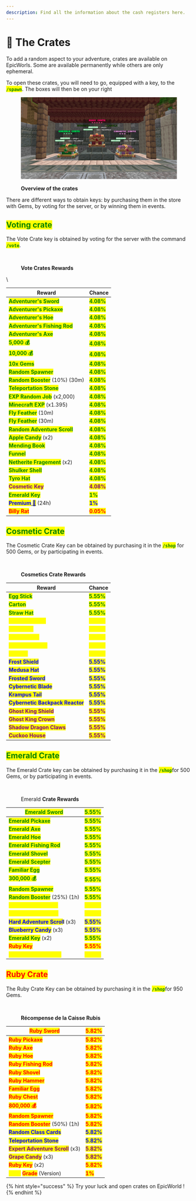 ```yaml
---
description: Find all the information about the cash registers here.
---
```


# 🎁 The Crates

To add a random aspect to your adventure, crates are available on EpicWorls. Some are available permanently while others are only ephemeral.

To open these crates, you will need to go, equipped with a key, to the <mark style="color:green;">**`/spawn`**</mark>. The boxes will then be on your right

<figure><img src="../.gitbook/assets/2024-12-03_16.45.40.png" alt=""><figcaption><p><strong>Overview of the crates</strong></p></figcaption></figure>

There are different ways to obtain keys: by purchasing them in the store with Gems, by voting for the server, or by winning them in events.

## <mark style="color:green;">Voting crate</mark>

The Vote Crate key is obtained by voting for the server with the command <mark style="color:green;">**`/vote`**</mark>.

<figure><img src="../.gitbook/assets/Capture d&#x27;écran 2024-12-03 164617.png" alt=""><figcaption><p><strong>Vote Crates Rewards</strong></p></figcaption></figure>

\


| **Reward**                                                                                                                   | **Chance**                                   |
| ---------------------------------------------------------------------------------------------------------------------------- | -------------------------------------------- |
| <mark style="color:green;">**Adventurer's Sword**</mark>                                                                     | <mark style="color:green;">**4.08%**</mark>  |
| <mark style="color:green;">**Adventurer's Pickaxe**</mark>                                                                   | <mark style="color:green;">**4.08%**</mark>  |
| <mark style="color:green;">**Adventurer's Hoe**</mark>                                                                       | <mark style="color:green;">**4.08%**</mark>  |
| <mark style="color:green;">**Adventurer's Fishing Rod**</mark>                                                               | <mark style="color:green;">**4.08%**</mark>  |
| <mark style="color:green;">**Adventurer's Axe**</mark>                                                                       | <mark style="color:green;">**4.08%**</mark>  |
| <mark style="color:green;">**5,000 💰**</mark>                                                                               | <mark style="color:green;">**4.08%**</mark>  |
| <mark style="color:green;">**10,000 💰**</mark>                                                                              | <mark style="color:green;">**4.08%**</mark>  |
| <mark style="color:green;">**10x Gems**</mark>                                                                               | <mark style="color:green;">**4.08%**</mark>  |
| <mark style="color:green;">**Random Spawner**</mark>                                                                         | <mark style="color:green;">**4.08%**</mark>  |
| <mark style="color:green;">**Random Booster**</mark> (10%) (30m)                                                             | <mark style="color:green;">**4.08%**</mark>  |
| <mark style="color:green;">**Teleportation Stone**</mark>                                                                    | <mark style="color:green;">**4.08%**</mark>  |
| <mark style="color:green;">**EXP Random Job**</mark> (x2,000)                                                                | <mark style="color:green;">**4.08%**</mark>  |
| <mark style="color:green;">**Minecraft EXP**</mark> (x1.395)                                                                 | <mark style="color:green;">**4.08%**</mark>  |
| <mark style="color:green;">**Fly Feather**</mark> (10m)                                                                      | <mark style="color:green;">**4.08%**</mark>  |
| <mark style="color:green;">**Fly Feather**</mark> (30m)                                                                      | <mark style="color:green;">**4.08%**</mark>  |
| <mark style="color:green;">**Random Adventure Scroll**</mark>                                                                | <mark style="color:green;">**4.08%**</mark>  |
| <mark style="color:green;">**Apple Candy**</mark> (x2)                                                                       | <mark style="color:green;">**4.08%**</mark>  |
| <mark style="color:green;">**Mending Book**</mark>                                                                           | <mark style="color:green;">**4.08%**</mark>  |
| <mark style="color:green;">**Funnel**</mark>                                                                                 | <mark style="color:green;">**4.08%**</mark>  |
| <mark style="color:green;">**Netherite Fragement**</mark> (x2)                                                               | <mark style="color:green;">**4.08%**</mark>  |
| <mark style="color:green;">**Shulker Shell**</mark>                                                                          | <mark style="color:green;">**4.08%**</mark>  |
| <mark style="color:green;">**Tyro Hat**</mark>                                                                               | <mark style="color:green;">**4.08%**</mark>  |
| <mark style="color:purple;">**Cosmetic Key**</mark>                                                                          | <mark style="color:purple;">**4.08%**</mark> |
| <mark style="color:green;">**Emerald Key**</mark>                                                                            | <mark style="color:green;">**1%**</mark>     |
| <mark style="color:blue;">**Premium**</mark>[ <mark style="color:blue;">👑</mark>](https://emojipedia.org/fr/couronne) (24h) | <mark style="color:blue;">**1%**</mark>      |
| <mark style="color:red;">**Billy Rat**</mark>                                                                                | <mark style="color:red;">**0.05%**</mark>    |



## <mark style="color:green;">Cosmetic Crate</mark>

The Cosmetic Crate Key can be obtained by purchasing it in the <mark style="color:green;">**`/shop`**</mark> for 500 Gems, or by participating in events.

<figure><img src="../.gitbook/assets/Capture d&#x27;écran 2024-12-03 164646.png" alt=""><figcaption><p><strong>Cosmetics Crate Rewards</strong></p></figcaption></figure>

| **Reward**                                                       | **Chance**                                   |
| ---------------------------------------------------------------- | -------------------------------------------- |
| <mark style="color:green;">**Egg Stick**</mark>                  | <mark style="color:green;">**5.55%**</mark>  |
| <mark style="color:green;">**Carton**</mark>                     | <mark style="color:green;">**5.55%**</mark>  |
| <mark style="color:green;">**Straw Hat**</mark>                  | <mark style="color:green;">**5.55%**</mark>  |
| <mark style="color:yellow;">**Chicken wings**</mark>             | <mark style="color:yellow;">**5.55%**</mark> |
| <mark style="color:yellow;">**Pirate Hat**</mark>                | <mark style="color:yellow;">**5.55%**</mark> |
| <mark style="color:yellow;">**Chicken Hat**</mark>               | <mark style="color:yellow;">**5.55%**</mark> |
| <mark style="color:yellow;">**Treasure Chest**</mark>            | <mark style="color:yellow;">**5.55%**</mark> |
| <mark style="color:yellow;">**Cutlass**</mark>                   | <mark style="color:yellow;">**5.55%**</mark> |
| <mark style="color:blue;">**Frost Shield**</mark>                | <mark style="color:blue;">**5.55%**</mark>   |
| <mark style="color:blue;">**Medusa Hat**</mark>                  | <mark style="color:blue;">**5.55%**</mark>   |
| <mark style="color:blue;">**Frosted Sword**</mark>               | <mark style="color:blue;">**5.55%**</mark>   |
| <mark style="color:blue;">**Cybernetic Blade**</mark>            | <mark style="color:blue;">**5.55%**</mark>   |
| <mark style="color:blue;">**Krampus Tail**</mark>                | <mark style="color:blue;">**5.55%**</mark>   |
| <mark style="color:blue;">**Cybernetic Backpack Reactor**</mark> | <mark style="color:blue;">**5.55%**</mark>   |
| <mark style="color:purple;">**Ghost King Shield**</mark>         | <mark style="color:purple;">**5.55%**</mark> |
| <mark style="color:purple;">**Ghost King Crown**</mark>          | <mark style="color:purple;">**5.55%**</mark> |
| <mark style="color:purple;">**Shadow Dragon Claws**</mark>       | <mark style="color:purple;">**5.55%**</mark> |
| <mark style="color:purple;">**Cuckoo House**</mark>              | <mark style="color:purple;">**5.55%**</mark> |

## <mark style="color:green;">Emerald Crate</mark>

The Emerald Crate key can be obtained by purchasing it in the <mark style="color:green;">**`/shop`**</mark>for 500 Gems, or by participating in events.

<figure><img src="../.gitbook/assets/Capture d&#x27;écran 2024-12-03 164705.png" alt=""><figcaption><p>Emerald <strong>Crate Rewards</strong></p></figcaption></figure>

| <mark style="color:green;">**Emerald Sword**</mark>                 | <mark style="color:green;">**5.55%**</mark>  |
| ------------------------------------------------------------------- | -------------------------------------------- |
| <mark style="color:green;">**Emerald Pickaxe**</mark>               | <mark style="color:green;">**5.55%**</mark>  |
| <mark style="color:green;">**Emerald Axe**</mark>                   | <mark style="color:green;">**5.55%**</mark>  |
| <mark style="color:green;">**Emerald Hoe**</mark>                   | <mark style="color:green;">**5.55%**</mark>  |
| <mark style="color:green;">**Emerald Fishing Rod**</mark>           | <mark style="color:green;">**5.55%**</mark>  |
| <mark style="color:green;">**Emerald Shovel**</mark>                | <mark style="color:green;">**5.55%**</mark>  |
| <mark style="color:green;">**Emerald Scepter**</mark>               | <mark style="color:green;">**5.55%**</mark>  |
| <mark style="color:green;">**Familiar Egg**</mark>                  | <mark style="color:green;">**5.55%**</mark>  |
| <mark style="color:green;">**300,000 💰**</mark>                    | <mark style="color:green;">**5.55%**</mark>  |
| <mark style="color:green;">**Random Spawner**</mark>                | <mark style="color:green;">**5.55%**</mark>  |
| <mark style="color:green;">**Random Booster**</mark> (25%) (1h)     | <mark style="color:green;">**5.55%**</mark>  |
| <mark style="color:yellow;">**Random Class Card**</mark>            | <mark style="color:yellow;">**5.55%**</mark> |
| <mark style="color:yellow;">**Teleportation Stone**</mark>          | <mark style="color:yellow;">**5.55%**</mark> |
| <mark style="color:blue;">**Hard Adventure Scrol**</mark>**l** (x3) | <mark style="color:blue;">**5.55%**</mark>   |
| <mark style="color:blue;">**Blueberry Candy**</mark> (x3)           | <mark style="color:blue;">**5.55%**</mark>   |
| <mark style="color:green;">**Emerald Key**</mark> (x2)              | <mark style="color:green;">**5.55%**</mark>  |
| <mark style="color:red;">**Ruby Key**</mark>                        | <mark style="color:red;">**5.55%**</mark>    |
| <mark style="color:yellow;">**Totem of Immortality**</mark>         | <mark style="color:yellow;">**5.55%**</mark> |

## <mark style="color:red;">Ruby Crate</mark>

The Ruby Crate Key can be obtained by purchasing it in the <mark style="color:green;">**`/shop`**</mark>for 950 Gems.

<figure><img src="../.gitbook/assets/Capture d&#x27;écran 2024-12-03 164717.png" alt=""><figcaption><p><strong>Récompense de la Caisse Rubis</strong></p></figcaption></figure>

| <mark style="color:red;">**Ruby Sword**</mark>                                                           | <mark style="color:red;">**5.82%**</mark>    |
| -------------------------------------------------------------------------------------------------------- | -------------------------------------------- |
| <mark style="color:red;">**Ruby Pickaxe**</mark>                                                         | <mark style="color:red;">**5.82%**</mark>    |
| <mark style="color:red;">**Ruby Axe**</mark>                                                             | <mark style="color:red;">**5.82%**</mark>    |
| <mark style="color:red;">**Ruby Hoe**</mark>                                                             | <mark style="color:red;">**5.82%**</mark>    |
| <mark style="color:red;">**Ruby Fishing Rod**</mark>                                                     | <mark style="color:red;">**5.82%**</mark>    |
| <mark style="color:red;">**Ruby Shovel**</mark>                                                          | <mark style="color:red;">**5.82%**</mark>    |
| <mark style="color:red;">**Ruby Hammer**</mark>                                                          | <mark style="color:red;">**5.82%**</mark>    |
| <mark style="color:red;">**Familiar Egg**</mark>                                                         | <mark style="color:red;">**5.82%**</mark>    |
| <mark style="color:red;">**Ruby Chest**</mark>                                                           | <mark style="color:red;">**5.82%**</mark>    |
| <mark style="color:red;">**800,000 💰**</mark>                                                           | <mark style="color:red;">**5.82%**</mark>    |
| <mark style="color:red;">**Random Spawner**</mark>                                                       | <mark style="color:red;">**5.82%**</mark>    |
| <mark style="color:red;">**Random Booster**</mark> (50%) (1h)                                            | <mark style="color:red;">**5.82%**</mark>    |
| <mark style="color:blue;">**Random Class Cards**</mark>                                                  | <mark style="color:blue;">**5.82%**</mark>   |
| <mark style="color:blue;">**Teleportation Stone**</mark>                                                 | <mark style="color:blue;">**5.82%**</mark>   |
| <mark style="color:purple;">**Expert Adventure Scroll**</mark> (x3)                                      | <mark style="color:purple;">**5.82%**</mark> |
| <mark style="color:purple;">**Grape Candy**</mark> (x3)                                                  | <mark style="color:purple;">**5.82%**</mark> |
| <mark style="color:red;">**Ruby Key**</mark> (x2)                                                        | <mark style="color:red;">**5.82%**</mark>    |
| <mark style="color:yellow;">**Hero**</mark>**&#x20;**<mark style="color:red;">**Grade**</mark> (Version) | <mark style="color:red;">**1%**</mark>       |



{% hint style="success" %}
Try your luck and open crates on EpicWorld !
{% endhint %}
